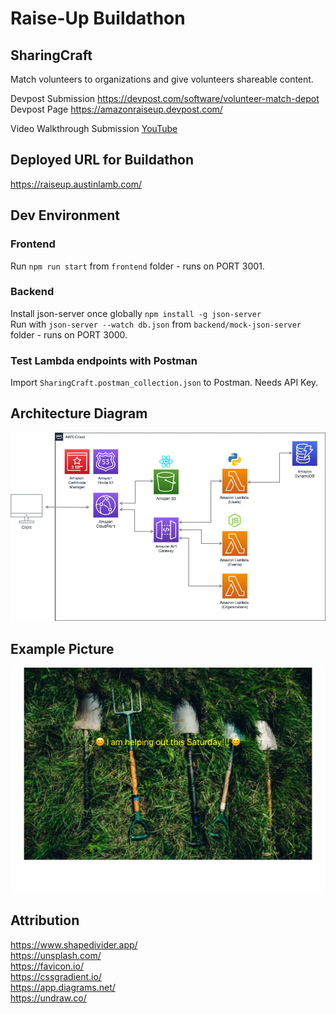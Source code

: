 # Raise-Up Buildathon
## SharingCraft
Match volunteers to organizations and give volunteers shareable content.

Devpost Submission https://devpost.com/software/volunteer-match-depot  
Devpost Page https://amazonraiseup.devpost.com/

Video Walkthrough Submission [YouTube](https://youtu.be/NDujrMccZW4)

## Deployed URL for Buildathon
https://raiseup.austinlamb.com/

## Dev Environment
### Frontend
Run `npm run start` from `frontend` folder - runs on PORT 3001.

### Backend
Install json-server once globally `npm install -g json-server`  
Run with `json-server --watch db.json` from `backend/mock-json-server` folder - runs on PORT 3000.

### Test Lambda endpoints with Postman
Import `SharingCraft.postman_collection.json` to Postman. Needs API Key.

## Architecture Diagram
![Architecture Diagram](architecture-diagram3.jpeg?raw=true "Architecture Diagram")

## Example Picture
![Example Picture](frontend/src/assets/Test%20Event%201%20Image.jpeg?raw=true "Example Picture")

## Attribution
https://www.shapedivider.app/  
https://unsplash.com/  
https://favicon.io/  
https://cssgradient.io/  
https://app.diagrams.net/  
https://undraw.co/
